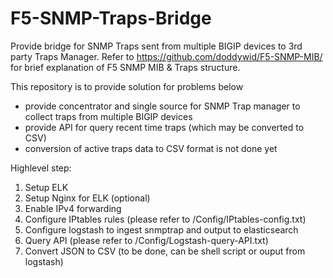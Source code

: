 # F5-SNMP-Traps-Bridge
Provide bridge for SNMP Traps sent from multiple BIGIP devices to 3rd party Traps Manager.
Refer to https://github.com/doddywid/F5-SNMP-MIB/ for brief explanation of F5 SNMP MIB & Traps structure.

This repository is to provide solution for problems below  
- provide concentrator and single source for SNMP Trap manager to collect traps from multiple BIGIP devices 
- provide API for query recent time traps (which may be converted to CSV) 
- conversion of active traps data to CSV format is not done yet

Highlevel step:
1. Setup ELK
2. Setup Nginx for ELK (optional)
3. Enable IPv4 forwarding
4. Configure IPtables rules (please refer to /Config/IPtables-config.txt)
5. Configure logstash to ingest snmptrap and output to elasticsearch
6. Query API (please refer to /Config/Logstash-query-API.txt)
7. Convert JSON to CSV (to be done, can be shell script or ouput from logstash)
